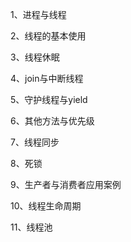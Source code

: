 1、进程与线程

2、线程的基本使用

3、线程休眠

4、join与中断线程

5、守护线程与yield

6、其他方法与优先级

7、线程同步

8、死锁

9、生产者与消费者应用案例

10、线程生命周期

11、线程池
